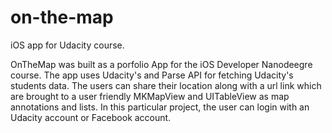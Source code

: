 # on-the-map
iOS app for Udacity course.


OnTheMap was built as a porfolio App for the iOS Developer Nanodeegre course. The app uses Udacity's and Parse API for fetching Udacity's students data. The users can share their location along with a url link which are brought to a user friendly MKMapView and UITableView as map annotations and lists. In this particular project, the user can login with an Udacity account or Facebook account.

